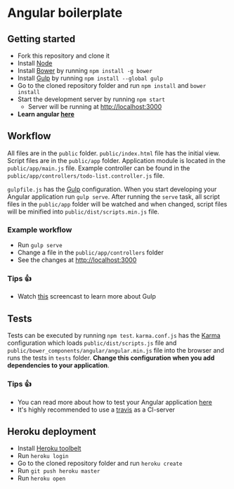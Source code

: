 # Angular boilerplate

## Getting started


* Fork this repository and clone it
* Install [Node](https://nodejs.org/en/)
* Install [Bower](http://bower.io/) by running `npm install -g bower`
* Install [Gulp](http://gulpjs.com/) by running `npm install --global gulp`
* Go to the cloned repository folder and run `npm install` and `bower install`
* Start the development server by running `npm start`
  * Server will be running at [http://localhost:3000](http://localhost:3000)
* **Learn angular [here](https://docs.angularjs.org/tutorial)**

## Workflow

All files are in the `public` folder. `public/index.html` file has the initial view. Script files are in the `public/app` folder. Application module is located in the `public/app/main.js` file. Example controller can be found in the `public/app/controllers/todo-list.controller.js` file.

`gulpfile.js` has the [Gulp](http://gulpjs.com/) configuration. When you start developing your Angular application run `gulp serve`. After running the `serve` task, all script files in the `public/app` folder will be watched and when changed, script files will be minified into `public/dist/scripts.min.js` file.

### Example workflow

* Run `gulp serve`
* Change a file in the `public/app/controllers` folder
* See the changes at [http://localhost:3000](http://localhost:3000)

### Tips :thumbsup:

* Watch [this](https://www.youtube.com/watch?v=dwSLFai8ovQ) screencast to learn more about Gulp

## Tests

Tests can be executed by running `npm test`. `karma.conf.js` has the [Karma](http://karma-runner.github.io/0.13/index.html) configuration which loads `public/dist/scripts.js` file and `public/bower_components/angular/angular.min.js` file into the browser and runs the tests in `tests` folder. **Change this configuration when you add dependencies to your application**.

### Tips :thumbsup:

* You can read more about how to test your Angular application [here](https://docs.angularjs.org/guide/unit-testing)
* It's highly recommended to use a [travis](https://github.com/yeoman/generator-angular) as a CI-server

## Heroku deployment

* Install [Heroku toolbelt](https://toolbelt.heroku.com/)
* Run `heroku login`
* Go to the cloned repository folder and run `heroku create`
* Run `git push heroku master`
* Run `heroku open`
